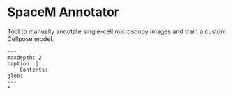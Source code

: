 # SpaceM Annotator

Tool to manually annotate single-cell microscopy images and train a custom Cellpose model.  


```{toctree}
---
maxdepth: 2
caption: |
    Contents:
glob: 
---
*
```
